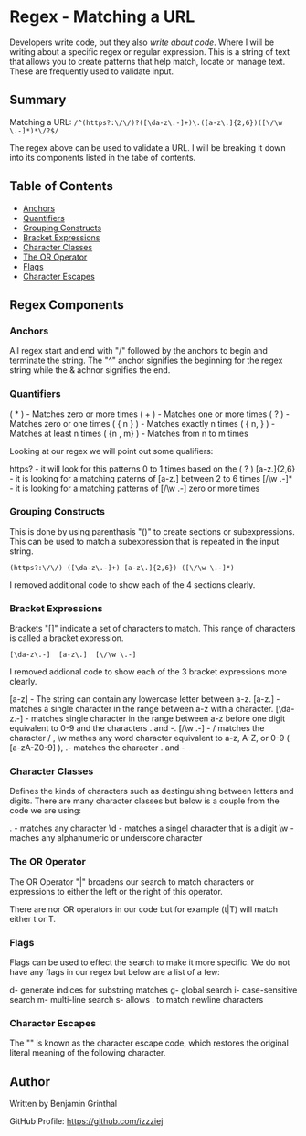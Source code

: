 # Regex - Matching a URL

Developers write code, but they also *write about code*. Where I will be writing about a specific regex or regular expression.  This is a string of text that allows you to create patterns that help match, locate or manage text.  These are frequently used to validate input.

## Summary

Matching a URL: `/^(https?:\/\/)?([\da-z\.-]+)\.([a-z\.]{2,6})([\/\w \.-]*)*\/?$/`

The regex above can be used to validate a URL.  I will be breaking it down into its components listed in the tabe of contents.

## Table of Contents

- [Anchors](#anchors)
- [Quantifiers](#quantifiers)
- [Grouping Constructs](#grouping-constructs)
- [Bracket Expressions](#bracket-expressions)
- [Character Classes](#character-classes)
- [The OR Operator](#the-or-operator)
- [Flags](#flags)
- [Character Escapes](#character-escapes)

## Regex Components

### Anchors

All regex start and end with "/" followed by the anchors to begin and terminate the string.
The "^" anchor signifies the beginning for the regex string while the & achnor signifies the end.

### Quantifiers

( * ) - Matches zero or more times
( + ) - Matches one or more times
( ? ) - Matches zero or one times
( { n } ) - Matches exactly n times
( { n, } ) - Matches at least n times
( {n , m} ) - Matches from n to m times

Looking at our regex we will point out some qualifiers:

https? - it will look for this patterns 0 to 1 times based on the ( ? )
[a-z\.]{2,6} - it is looking for a matching paterns of [a-z\.] between 2 to 6 times
[\/\w \.-]* - it is looking for a matching patterns of [\/\w \.-] zero or more times

### Grouping Constructs

This is done by using parenthasis "()" to create sections or subexpressions.  This can be used to match a subexpression that is repeated in the input string.

`(https?:\/\/) ([\da-z\.-]+) [a-z\.]{2,6}) ([\/\w \.-]*)`

I removed additional code to show each of the 4 sections clearly.

### Bracket Expressions

Brackets "[]" indicate a set of characters to match.  This range of characters is called a bracket expression.

`[\da-z\.-]  [a-z\.]  [\/\w \.-]`

I removed addional code to show each of the 3 bracket expressions more clearly.

[a-z] - The string can contain any lowercase letter between a-z.
[a-z\.] - matches a single character in the range between a-z with a character.
[\da-z\.-] - matches single character in the range between a-z before one digit equivalent to 0-9 and the characters . and -.
[\/\w \.-] - \/ matches the character / , \w mathes any word character equivalent to a-z, A-Z, or 0-9 ( [a-zA-Z0-9] ), \.- matches the character . and -

### Character Classes

Defines the kinds of characters such as destinguishing between letters and digits.  There are many character classes but below is a couple from the code we are using:

. - matches any character
\d - matches a singel character that is a digit
\w - maches any alphanumeric or underscore character

### The OR Operator

The OR Operator "|" broadens our search to match characters or expressions to either the left or the right of this operator.

There are nor OR operators in our code but for example (t|T) will match either t or T.

### Flags

Flags can be used to effect the search to make it more specific.  We do not have any flags in our regex but below are a list of a few:

d- generate indices for substring matches
g- global search
i- case-sensitive search
m- multi-line search
s- allows . to match newline characters

### Character Escapes

The "\" is known as the character escape code, which restores the original literal meaning of the following character.

## Author

Written by Benjamin Grinthal

GitHub Profile:
https://github.com/izzziej
